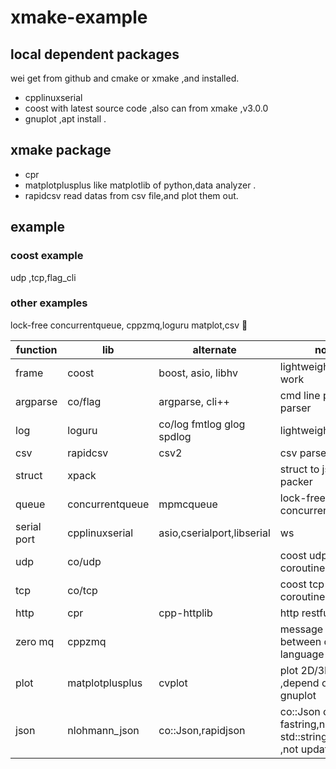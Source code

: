 # xmake-example

## local dependent packages
wei get from github and cmake or xmake ,and installed.
* cpplinuxserial
* coost with latest source code ,also can from xmake ,v3.0.0
* gnuplot ,apt install .
## xmake package
* cpr
* matplotplusplus
like matplotlib of python,data analyzer . 
* rapidcsv
read datas from csv file,and plot them out. 
## example
### coost example
udp ,tcp,flag_cli
### other examples 
lock-free concurrentqueue, cppzmq,loguru matplot,csv
🐞

|function|lib|alternate|note|
|-|-|-|-|
|frame|coost|boost, asio, libhv|lightweight frame work|
|argparse|co/flag|argparse, cli++|cmd line param parser|
|log|loguru|co/log fmtlog glog spdlog|lightweight log|
|csv|rapidcsv|csv2 |csv parser|
|struct|xpack| |struct to json packer|
|queue|concurrentqueue|mpmcqueue|lock-free concurrent queue|
|serial port|cpplinuxserial|asio,cserialport,libserial|ws|
|udp|co/udp||coost udp with coroutine|
|tcp|co/tcp||coost tcp with coroutine|
|http|cpr|cpp-httplib|http restful|
|zero mq|cppzmq||message queue between other language|
|plot|matplotplusplus|cvplot|plot 2D/3D ,depend on gnuplot|
|json|nlohmann_json|co::Json,rapidjson|co::Json output fastring,not std::string,rapidson ,not update often|



